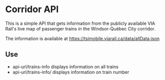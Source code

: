 # Corridor API


This is a simple API that gets information from the publicly available VIA Rail's live map of passenger trains in the Windsor-Québec City corridor.

The information is available at https://tsimobile.viarail.ca/data/allData.json

## Use

- api-url/trains-info displays information on all trains
- api-url/trains-info/<train-number> displays information on train number <train-number>
